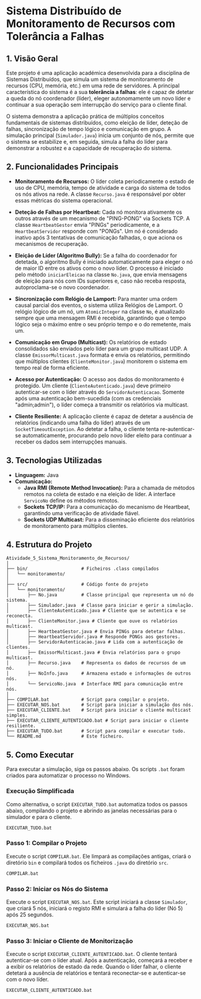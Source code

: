 

# Sistema Distribuído de Monitoramento de Recursos com Tolerância a Falhas

## 1\. Visão Geral

Este projeto é uma aplicação académica desenvolvida para a disciplina de Sistemas Distribuídos, que simula um sistema de monitoramento de recursos (CPU, memória, etc.) em uma rede de servidores. A principal característica do sistema é a sua **tolerância a falhas**: ele é capaz de detetar a queda do nó coordenador (líder), eleger autonomamente um novo líder e continuar a sua operação sem interrupção do serviço para o cliente final.

O sistema demonstra a aplicação prática de múltiplos conceitos fundamentais de sistemas distribuídos, como eleição de líder, deteção de falhas, sincronização de tempo lógico e comunicação em grupo. A simulação principal (`Simulador.java`) inicia um conjunto de nós, permite que o sistema se estabilize e, em seguida, simula a falha do líder para demonstrar a robustez e a capacidade de recuperação do sistema.

## 2\. Funcionalidades Principais

* **Monitoramento de Recursos:** O líder coleta periodicamente o estado de uso de CPU, memória, tempo de atividade e carga do sistema de todos os nós ativos na rede. A classe `Recurso.java` é responsável por obter essas métricas do sistema operacional.

* **Deteção de Falhas por Heartbeat:** Cada nó monitora ativamente os outros através de um mecanismo de "PING-PONG" via Sockets TCP. A classe `HeartbeatGestor` envia "PINGs" periodicamente, e a `HeartbeatServidor` responde com "PONGs". Um nó é considerado inativo após 3 tentativas de comunicação falhadas, o que aciona os mecanismos de recuperação.

* **Eleição de Líder (Algoritmo Bully):** Se a falha do coordenador for detetada, o algoritmo Bully é iniciado automaticamente para eleger o nó de maior ID entre os ativos como o novo líder. O processo é iniciado pelo método `iniciarEleicao` na classe `No.java`, que envia mensagens de eleição para nós com IDs superiores e, caso não receba resposta, autoproclama-se o novo coordenador.

* **Sincronização com Relógio de Lamport:** Para manter uma ordem causal parcial dos eventos, o sistema utiliza Relógios de Lamport. O relógio lógico de um nó, um `AtomicInteger` na classe `No`, é atualizado sempre que uma mensagem RMI é recebida, garantindo que o tempo lógico seja o máximo entre o seu próprio tempo e o do remetente, mais um.

* **Comunicação em Grupo (Multicast):** Os relatórios de estado consolidados são enviados pelo líder para um grupo multicast UDP. A classe `EmissorMulticast.java` formata e envia os relatórios, permitindo que múltiplos clientes (`ClienteMonitor.java`) monitorem o sistema em tempo real de forma eficiente.

* **Acesso por Autenticação:** O acesso aos dados do monitoramento é protegido. Um cliente (`ClienteAutenticado.java`) deve primeiro autenticar-se com o líder através do `ServidorAutenticacao`. Somente após uma autenticação bem-sucedida (com as credenciais "admin;admin"), o líder começa a transmitir os relatórios via multicast.

* **Cliente Resiliente:** A aplicação cliente é capaz de detetar a ausência de relatórios (indicando uma falha do líder) através de um `SocketTimeoutException`. Ao detetar a falha, o cliente tenta re-autenticar-se automaticamente, procurando pelo novo líder eleito para continuar a receber os dados sem interrupções manuais.

## 3\. Tecnologias Utilizadas

* **Linguagem:** Java
* **Comunicação:**
    * **Java RMI (Remote Method Invocation):** Para a chamada de métodos remotos na coleta de estado e na eleição de líder. A interface `ServicoNo` define os métodos remotos.
    * **Sockets TCP/IP:** Para a comunicação do mecanismo de Heartbeat, garantindo uma verificação de atividade fiável.
    * **Sockets UDP Multicast:** Para a disseminação eficiente dos relatórios de monitoramento para múltiplos clientes.

## 4\. Estrutura do Projeto

```
Atividade_5_Sistema_Monitoramento_de_Recursos/
│
├── bin/                    # Ficheiros .class compilados
│   └── monitoramento/
│
├── src/                    # Código fonte do projeto
│   └── monitoramento/
│       ├── No.java         # Classe principal que representa um nó do sistema.
│       ├── Simulador.java  # Classe para iniciar e gerir a simulação.
│       ├── ClienteAutenticado.java # Cliente que se autentica e se reconecta.
│       ├── ClienteMonitor.java # Cliente que ouve os relatórios multicast.
│       ├── HeartbeatGestor.java # Envia PINGs para detetar falhas.
│       ├── HeartbeatServidor.java # Responde PONGs aos gestores.
│       ├── ServidorAutenticacao.java # Lida com a autenticação de clientes.
│       ├── EmissorMulticast.java # Envia relatórios para o grupo multicast.
│       ├── Recurso.java    # Representa os dados de recursos de um nó.
│       ├── NoInfo.java     # Armazena estado e informações de outros nós.
│       └── ServicoNo.java  # Interface RMI para comunicação entre nós.
│
├── COMPILAR.bat            # Script para compilar o projeto.
├── EXECUTAR_NOS.bat        # Script para iniciar a simulação dos nós.
├── EXECUTAR_CLIENTE.bat    # Script para iniciar o cliente multicast simples.
├── EXECUTAR_CLIENTE_AUTENTICADO.bat # Script para iniciar o cliente resiliente.
├── EXECUTAR_TUDO.bat       # Script para compilar e executar tudo.
└── README.md               # Este ficheiro.
```

## 5\. Como Executar

Para executar a simulação, siga os passos abaixo. Os scripts `.bat` foram criados para automatizar o processo no Windows.

### Execução Simplificada

Como alternativa, o script `EXECUTAR_TUDO.bat` automatiza todos os passos abaixo, compilando o projeto e abrindo as janelas necessárias para o simulador e para o cliente.

```bash
EXECUTAR_TUDO.bat
```

### Passo 1: Compilar o Projeto

Execute o script `COMPILAR.bat`. Ele limpará as compilações antigas, criará o diretório `bin` e compilará todos os ficheiros `.java` do diretório `src`.

```bash
COMPILAR.bat
```

### Passo 2: Iniciar os Nós do Sistema

Execute o script `EXECUTAR_NOS.bat`. Este script iniciará a classe `Simulador`, que criará 5 nós, iniciará o registo RMI e simulará a falha do líder (Nó 5) após 25 segundos.

```bash
EXECUTAR_NOS.bat
```

### Passo 3: Iniciar o Cliente de Monitorização

Execute o script `EXECUTAR_CLIENTE_AUTENTICADO.bat`. O cliente tentará autenticar-se com o líder atual. Após a autenticação, começará a receber e a exibir os relatórios de estado da rede. Quando o líder falhar, o cliente detetará a ausência de relatórios e tentará reconectar-se e autenticar-se com o novo líder.

```bash
EXECUTAR_CLIENTE_AUTENTICADO.bat
```

